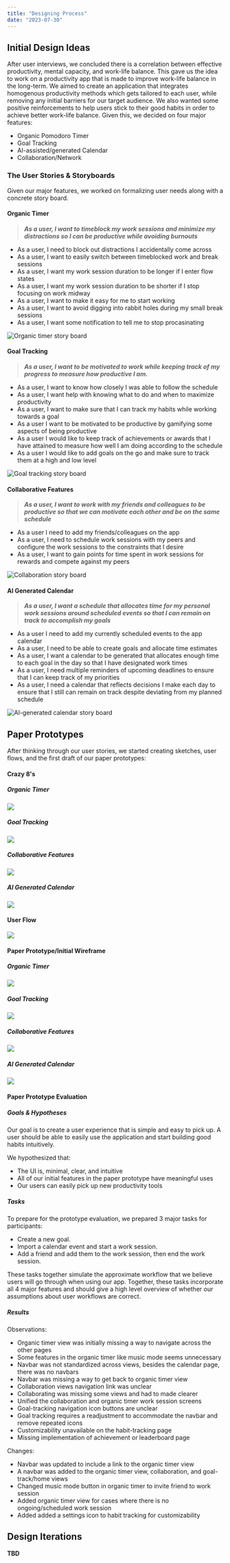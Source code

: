 ```yaml
---
title: "Designing Process"
date: "2023-07-30"
---
```


## Initial Design Ideas

After user interviews, we concluded there is a correlation between effective productivity, mental capacity, and work-life balance. This gave us the idea to work on a productivity app that is made to improve work-life balance in the long-term. We aimed to create an application that integrates homogenous productivity methods which gets tailored to each user, while removing any initial barriers for our target audience. We also wanted some positive reinforcements to help users stick to their good habits in order to achieve better work-life balance. Given this, we decided on four major features:

- Organic Pomodoro Timer
- Goal Tracking
- AI-assisted/generated Calendar
- Collaboration/Network

### The User Stories & Storyboards

Given our major features, we worked on formalizing user needs along with a concrete story board.

#### Organic Timer

> _**As a user, I want to timeblock my work sessions and minimize my distractions so I can be productive while avoiding burnouts**_

- As a user, I need to block out distractions I accidentally come across
- As a user, I want to easily switch between timeblocked work and break sessions
- As a user, I want my work session duration to be longer if I enter flow states
- As a user, I want my work session duration to be shorter if I stop focusing on work midway
- As a user, I want to make it easy for me to start working
- As a user, I want to avoid digging into rabbit holes during my small break sessions
- As a user, I want some notification to tell me to stop procasinating

![Organic timer story board](ot-sb.png)

#### Goal Tracking

> _**As a user, I want to be motivated to work while keeping track of my progress to measure how productive I am.**_

- As a user, I want to know how closely I was able to follow the schedule
- As a user, I want help with knowing what to do and when to maximize productivity
- As a user, I want to make sure that I can track my habits while working towards a goal
- As a user I want to be motivated to be productive by gamifying some aspects of being productive
- As a user I would like to keep track of achievements or awards that I have attained to measure how well I am doing according to the schedule
- As a user I would like to add goals on the go and make sure to track them at a high and low level

![Goal tracking story board](goal-sb.jpg)

#### Collaborative Features

> _**As a user, I want to work with my friends and colleagues to be productive so that we can motivate each other and be on the same schedule**_

- As a user I need to add my friends/colleagues on the app
- As a user, I need to schedule work sessions with my peers and configure the work sessions to the constraints that I desire
- As a user, I want to gain points for time spent in work sessions for rewards and compete against my peers

![Collaboration story board](collab-sb.jpg)

#### AI Generated Calendar

> _**As a user, I want a schedule that allocates time for my personal work sessions around scheduled events so that I can remain on track to accomplish my goals**_

- As a user I need to add my currently scheduled events to the app calendar
- As a user, I need to be able to create goals and allocate time estimates
- As a user, I want a calendar to be generated that allocates enough time to each goal in the day so that I have designated work times
- As a user, I need multiple reminders of upcoming deadlines to ensure that I can keep track of my priorities
- As a user, I need a calendar that reflects decisions I make each day to ensure that I still can remain on track despite deviating from my planned schedule

![AI-generated calendar story board](ai-sb.png)

## Paper Prototypes

After thinking through our user stories, we started creating sketches, user flows, and the first draft of our paper prototypes:

#### Crazy 8's

##### Organic Timer

![](ot-c8.png)

##### Goal Tracking

![](goal-c8.jpg)

##### Collaborative Features

![](collab-c8.jpg)

##### AI Generated Calendar

![](ai-c8.png)

#### User Flow

![](userflow.png)

#### Paper Prototype/Initial Wireframe

##### Organic Timer

![](ot-pp.png)

##### Goal Tracking

![](goal-pp.png)

##### Collaborative Features

![](collab-pp.png)

##### AI Generated Calendar

![](ai-pp.jpg)

#### Paper Prototype Evaluation

##### Goals & Hypotheses

Our goal is to create a user experience that is simple and easy to pick up. A user should
be able to easily use the application and start building good habits intuitively.

We hypothesized that:

- The UI is, minimal, clear, and intuitive
- All of our initial features in the paper prototype have meaningful uses
- Our users can easily pick up new productivity tools

##### Tasks

To prepare for the prototype evaluation, we prepared 3 major tasks for participants:

- Create a new goal.
- Import a calendar event and start a work session.
- Add a friend and add them to the work session, then end the work session.

These tasks together simulate the approximate workflow that we believe users will go through when using our app. Together, these tasks incorporate all 4 major features and should give a high level overview of whether our assumptions about user workflows are correct.

##### Results

Observations:

- Organic timer view was initially missing a way to navigate across the other pages
- Some features in the organic timer like music mode seems unnecessary
- Navbar was not standardized across views, besides the calendar page, there was no navbars
- Navbar was missing a way to get back to organic timer view
- Collaboration views navigation link was unclear
- Collaborating was missing some views and had to made clearer
- Unified the collaboration and organic timer work session screens
- Goal-tracking navigation icon buttons are unclear
- Goal tracking requires a readjustment to accommodate the navbar and remove repeated icons
- Customizability unavailable on the habit-tracking page
- Missing implementation of achievement or leaderboard page

Changes:

- Navbar was updated to include a link to the organic timer view
- A navbar was added to the organic timer view, collaboration, and goal-track/home views
- Changed music mode button in organic timer to invite friend to work session
- Added organic timer view for cases where there is no ongoing/scheduled work session
- Added added a settings icon to habit tracking for customizability

## Design Iterations

**TBD**
